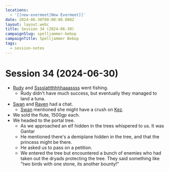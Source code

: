 ```yaml
---
locations:
  - '[[new-evermeet|New Evermeet]]'
date: 2024-06-30T00:00:00.000Z
layout: layout.webc
title: Session 34 (2024-06-30)
campaignSlug: spelljammer-bebop
campaignTitle: Spelljammer Bebop
tags:
  - session-notes
---
```

# Session 34 (2024-06-30)

- [Rudy](refuge-unit-d3.md) and [Sssslattthhhhaaassss](sssslattthhhhaaassss.md) went fishing.
	- Rudy didn't have much success, but eventually they managed to land a tuna.
- [Swan](swan.md) and [Raven](raven.md) had a chat.
	- [Swan](swan.md) mentioned she might have a crush on [Kez](kez-bardaux.md).
- We sold the flute, 1500gp each.
- We headed to the portal tree.
	- As we approached an elf hidden in the trees whispered to us. It was Gantar
	- He mentioned there's a demiplane hidden in the tree, and that the princess might be there.
	- He asked us to pass on a petition.
	- We entered the tree but encountered a bunch of enemies who had taken out the dryads protecting the tree. They said something like "two birds with one stone, its another bounty!"
